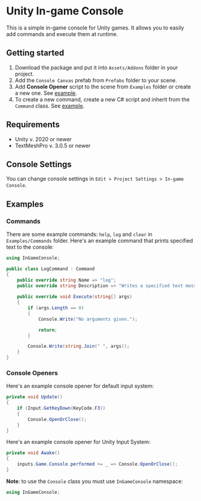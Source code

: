 # Unity In-game Console

This is a simple in-game console for Unity games. It allows you to easily add commands and execute them at runtime.

## Getting started

1. Download the package and put it into `Assets/Addons` folder in your project.
2. Add the `Console Canvas` prefab from `Prefabs` folder to your scene.
3. Add **Console Opener** script to the scene from `Examples` folder or create a new one.  See [example](#console-openers).
4. To create a new command, create a new C# script and inherit from the `Command` class. See [example](#commands).

## Requirements

- Unity v. 2020 or newer
- TextMeshPro v. 3.0.5 or newer

## Console Settings

You can change console settings in `Edit > Project Settings > In-game Console`.

## Examples

### Commands

There are some example commands: `help`, `log` and `clear` in `Examples/Commands` folder. Here's an example command that prints specified text to the console:

```csharp
using InGameConsole;

public class LogCommand : Command
{
    public override string Name => "log";
    public override string Description => "Writes a specified text message in the console";
    
    public override void Execute(string[] args)
    {
        if (args.Length == 0)
        {
            Console.Write("No arguments given.");

            return;
        }

        Console.Write(string.Join(" ", args));
    }
}
```

### Console Openers

Here's an example console opener for default input system:

```csharp
private void Update()
{
    if (Input.GetKeyDown(KeyCode.F3))
    {
        Console.OpenOrClose();   
    }
}
```

Here's an example console opener for Unity Input System:

```csharp
private void Awake()
{
    inputs.Game.Console.performed += _ => Console.OpenOrClose();
}
```

**Note**: to use the `Console` class you must use `InGameConsole` namespace:
```csharp
using InGameConsole;
```
